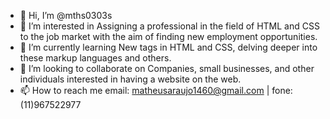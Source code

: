 - 👋 Hi, I’m @mths0303s
- 👀 I’m interested in Assigning a professional in the field of HTML and CSS to the job market with the aim of finding new employment opportunities.
- 🌱 I’m currently learning New tags in HTML and CSS, delving deeper into these markup languages and others.
- 💞️ I’m looking to collaborate on Companies, small businesses, and other individuals interested in having a website on the web.
- 📫 How to reach me email: matheusaraujo1460@gmail.com | fone: (11)967522977

<!---
mths0303s/mths0303s is a ✨ special ✨ repository because its `README.md` (this file) appears on your GitHub profile.
You can click the Preview link to take a look at your changes.
--->
